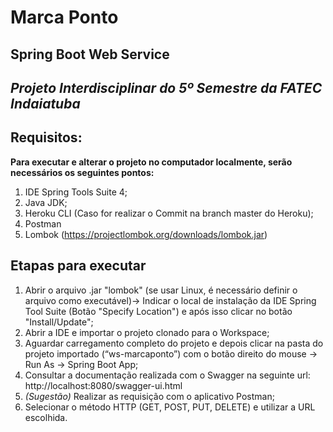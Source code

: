 # Marca Ponto
## Spring Boot Web Service

*Projeto Interdisciplinar do 5º Semestre da FATEC Indaiatuba*
----------------------------------------------------------------------------


## Requisitos:

**Para executar e alterar o projeto no computador localmente, serão necessários os seguintes pontos:**

 1. IDE Spring Tools Suite 4;
 2. Java JDK;
 3. Heroku CLI (Caso for realizar o Commit na branch master do Heroku);
 4. Postman
 5. Lombok (https://projectlombok.org/downloads/lombok.jar)

## Etapas para executar

1. Abrir o arquivo .jar "lombok" (se usar Linux, é necessário definir o arquivo como executável)-> Indicar o local de instalação da IDE Spring Tool Suite (Botão "Specify Location") e após isso clicar no botão "Install/Update"; 
1. Abrir a IDE e importar o projeto clonado para o Workspace;
2. Aguardar carregamento completo do projeto e depois clicar na pasta do projeto importado (“ws-marcaponto”) com o botão direito do mouse -> Run As -> Spring Boot App;
3. Consultar a documentação realizada com o Swagger na seguinte url: http://localhost:8080/swagger-ui.html
4. *(Sugestão)* Realizar as requisição com o aplicativo Postman;
5. Selecionar o método HTTP (GET, POST, PUT, DELETE) e utilizar a URL escolhida.
